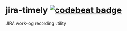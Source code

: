# jira-timely [![codebeat badge](https://codebeat.co/badges/7429346a-6fef-4607-81aa-71ab2d62041b)](https://codebeat.co/projects/github-com-lilanga-jira-timely-master)
JIRA work-log recording utility
